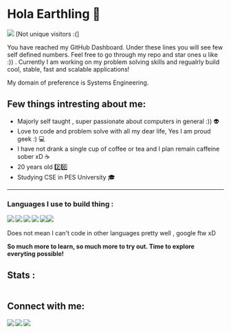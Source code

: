 <h1> Hola Earthling 👋 </h1>

![](https://komarev.com/ghpvc/?username=NavinShrinivas) [Not unique visitors :(]

You have reached my GitHub Dashboard. Under these lines you will see few self defined numbers.
Feel free to go through my repo and star ones u like :)) . Currently I am working on my problem solving skills and regualrly build cool, stable, fast and scalable applications!

My domain of preference is Systems Engineering.
 
 <h2>Few things intresting about me:</h2>
 
 - Majorly self taught , super passionate about computers in general :)) :alien:
 - Love to code and problem solve with all my dear life, Yes I am proud geek :) :computer:
 - I have not drank a single cup of coffee or tea and I plan remain caffeine sober xD :coffee:
 - 20 years old :two::zero:
 - Studying CSE in PES University 🎓


<hr>
<!-- <img align='right' src='https://user-images.githubusercontent.com/5713670/87202985-820dcb80-c2b6-11ea-9f56-7ec461c497c3.gif' width='100"'> -->


<h3> Languages I use to build thing : </h3>

<img align='left' src="https://img.icons8.com/color/48/000000/c-plus-plus-logo.png"/><img align='left' src="https://img.icons8.com/color/48/000000/python.png"/><img align="left" src="https://img.icons8.com/color/48/000000/c-programming.png"/><img align="left" src="https://www.rust-lang.org/logos/rust-logo-64x64.png"/><img src="https://img.icons8.com/color/48/000000/javascript--v1.png"/><img src="https://img.icons8.com/color/48/000000/golang.png"/>
<br><br>
Does not mean I can't code in other languages pretty well , google ftw xD<br>

<b>So much more to learn, so much more to try out. Time to explore everyting possible!</b>

## Stats :


<img alt="" align="left" src="http://github-profile-summary-cards.vercel.app/api/cards/repos-per-language?username=NavinShrinivas&theme=github_dark" />

<img alt="" src="http://github-profile-summary-cards.vercel.app/api/cards/most-commit-language?username=NavinShrinivas&theme=github_dark" />

<!-- <img src="https://api.githubtrends.io/user/svg/NavinShrinivas/langs?time_range=six_months&include_private=True&loc_metric=changed&theme=dark"> -->

<!-- <h2> Github Wrapped 2022 </h2>

![github-wrapped](https://user-images.githubusercontent.com/42774281/205117311-2db03242-b20b-4fd4-ba86-8e7a18b4721c.png) -->


<h2> Connect with me: </h2>

[<img align="left" src="https://img.icons8.com/fluent/48/000000/instagram-new.png"/>][instagram]
[<img align="left" src="https://img.icons8.com/fluent/48/000000/telegram-app.png"/>][telegram]
[<img align="left" src="https://img.icons8.com/fluent/48/000000/gmail.png"/>][email]

[instagram]: https://www.instagram.com/navin_shrinivas
[telegram]: https://t.me/navinshrinivas
[email]: mailto:karupal2002@gmail.com
<br> <br>

<!--**NavinShrinivas/NavinShrinivas** is a ✨ _special_ ✨ repository because its `README.md` (this file) appears on your GitHub profile.-->
